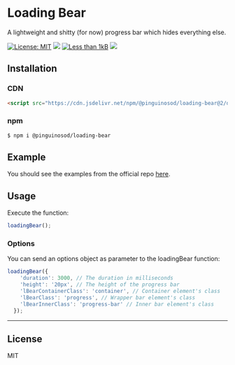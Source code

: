 # Loading Bear

A lightweight and shitty (for now) progress bar which hides everything else.

[![License: MIT](https://img.shields.io/github/license/pinguinosod/loading-bear.svg?style=flat)](https://github.com/pinguinosod/loading-bear/blob/master/LICENSE)
[![](https://img.shields.io/npm/v/@pinguinosod/loading-bear.svg?style=flat)](https://www.npmjs.com/package/@pinguinosod/loading-bear)
[![Less than 1kB](https://img.shields.io/bundlephobia/minzip/@pinguinosod/loading-bear.svg?style=flat)](https://bundlephobia.com/result?p=@pinguinosod/loading-bear)
[![](https://img.shields.io/npm/dt/@pinguinosod/loading-bear.svg?style=flat)](https://www.npmjs.com/package/@pinguinosod/loading-bear)

## Installation

### CDN
```html
<script src="https://cdn.jsdelivr.net/npm/@pinguinosod/loading-bear@2/dist/loading-bear.min.js"></script>
```

### npm
```bash
$ npm i @pinguinosod/loading-bear
```

## Example

You should see the examples from the official repo [here](https://github.com/pinguinosod/loading-bear/tree/master/examples).

## Usage

Execute the function:
```javascript
loadingBear();
```

### Options

You can send an options object as parameter to the loadingBear function:
```javascript
loadingBear({
    'duration': 3000, // The duration in milliseconds
    'height': '20px', // The height of the progress bar
    'lBearContainerClass': 'container', // Container element's class
    'lBearClass': 'progress', // Wrapper bar element's class
    'lBearInnerClass': 'progress-bar' // Inner bar element's class
  });
```

---

## License

MIT
